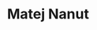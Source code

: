---
SICRIS: null
draft: false
fixName: matej_nanut
lab: null
labPos: null
location: R3.62 - Kabinet
mailInfo: matej.nanut@fri.uni-lj.si
officeHours: null
profName: Matej Nanut
profTitle: Collaborator
telephoneInfo: null
title: Matej Nanut
---